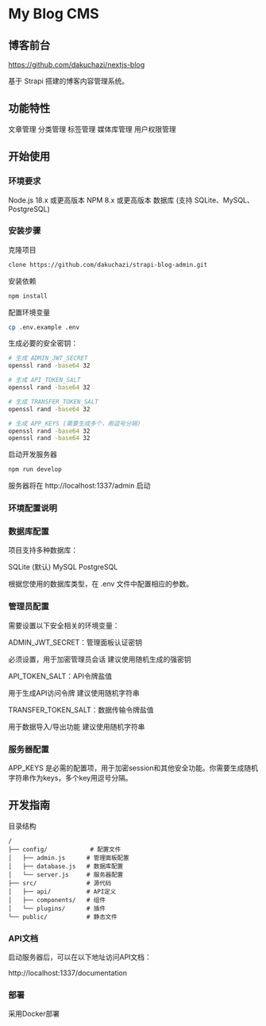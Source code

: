 # My Blog CMS

## 博客前台

https://github.com/dakuchazi/nextjs-blog



基于 Strapi 搭建的博客内容管理系统。

## 功能特性

文章管理
分类管理
标签管理
媒体库管理
用户权限管理

## 开始使用

### 环境要求

Node.js 18.x 或更高版本
NPM 8.x 或更高版本
数据库 (支持 SQLite、MySQL、PostgreSQL)

### 安装步骤

克隆项目

```bash
clone https://github.com/dakuchazi/strapi-blog-admin.git
```

安装依赖

```bash
npm install
```

配置环境变量

```bash
cp .env.example .env
```

生成必要的安全密钥：

```bash
# 生成 ADMIN_JWT_SECRET
openssl rand -base64 32

# 生成 API_TOKEN_SALT
openssl rand -base64 32

# 生成 TRANSFER_TOKEN_SALT
openssl rand -base64 32

# 生成 APP_KEYS (需要生成多个，用逗号分隔)
openssl rand -base64 32
openssl rand -base64 32
```

启动开发服务器

```bash
npm run develop
```

服务器将在 http://localhost:1337/admin 启动

### 环境配置说明

### 数据库配置

项目支持多种数据库：

SQLite (默认)
MySQL
PostgreSQL

根据您使用的数据库类型，在 .env 文件中配置相应的参数。

### 管理员配置

需要设置以下安全相关的环境变量：

ADMIN_JWT_SECRET：管理面板认证密钥

必须设置，用于加密管理员会话
建议使用随机生成的强密钥


API_TOKEN_SALT：API令牌盐值

用于生成API访问令牌
建议使用随机字符串


TRANSFER_TOKEN_SALT：数据传输令牌盐值

用于数据导入/导出功能
建议使用随机字符串



### 服务器配置

APP_KEYS 是必需的配置项，用于加密session和其他安全功能。你需要生成随机字符串作为keys，多个key用逗号分隔。

## 开发指南

目录结构

```
/
├── config/            # 配置文件
│   ├── admin.js      # 管理面板配置
│   ├── database.js   # 数据库配置
│   └── server.js     # 服务器配置
├── src/              # 源代码
│   ├── api/          # API定义
│   ├── components/   # 组件
│   └── plugins/      # 插件
└── public/           # 静态文件
```

### API文档

启动服务器后，可以在以下地址访问API文档：

http://localhost:1337/documentation

### 部署

采用Docker部署